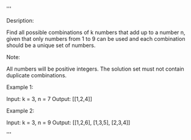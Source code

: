 '''

Desription:

Find all possible combinations of k numbers that add up to a number n, given that only numbers from 1 to 9 can be used and each combination should be a unique set of numbers.

Note:

All numbers will be positive integers.
The solution set must not contain duplicate combinations.



Example 1:

Input: k = 3, n = 7
Output: [[1,2,4]]



Example 2:

Input: k = 3, n = 9
Output: [[1,2,6], [1,3,5], [2,3,4]]

'''